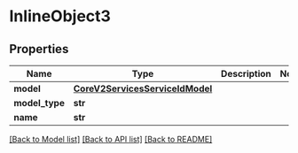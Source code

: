 # InlineObject3

## Properties
Name | Type | Description | Notes
------------ | ------------- | ------------- | -------------
**model** | [**CoreV2ServicesServiceIdModel**](CoreV2ServicesServiceIdModel.md) |  | 
**model_type** | **str** |  | 
**name** | **str** |  | 

[[Back to Model list]](../README.md#documentation-for-models) [[Back to API list]](../README.md#documentation-for-api-endpoints) [[Back to README]](../README.md)


